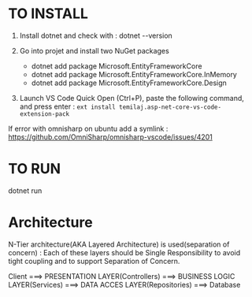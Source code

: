 # TO INSTALL
1) Install dotnet and check with :  dotnet --version
2) Go into projet and install two NuGet packages
    - dotnet add package Microsoft.EntityFrameworkCore
    - dotnet add package Microsoft.EntityFrameworkCore.InMemory
    - dotnet add package Microsoft.EntityFrameworkCore.Design

3) Launch VS Code Quick Open (Ctrl+P), paste the following command, and press enter : 
```ext install temilaj.asp-net-core-vs-code-extension-pack```

If error with omnisharp on ubuntu add a symlink : 
https://github.com/OmniSharp/omnisharp-vscode/issues/4201
# TO RUN

dotnet run

# Architecture

 N-Tier architecture(AKA Layered Architecture) is used(separation of concern) : 
 Each of these layers should be Single Responsibility to avoid tight coupling and to support Separation of Concern.
 
 Client ===> PRESENTATION LAYER(Controllers) ===> BUSINESS LOGIC LAYER(Services) ===> DATA ACCES LAYER(Repositories) ===> Database


